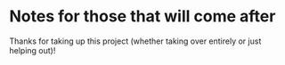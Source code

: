 Notes for those that will come after
===

Thanks for taking up this project (whether taking over entirely or just helping out)!
